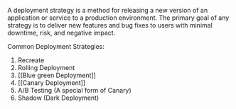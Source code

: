 A deployment strategy is a method for releasing a new version of an application or service to a production environment. The primary goal of any strategy is to deliver new features and bug fixes to users with minimal downtime, risk, and negative impact.

Common Deployment Strategies:
1. Recreate
2. Rolling Deployment
3. [[Blue green Deployment]]
4. [[Canary Deployment]]
5. A/B Testing (A special form of Canary)
6. Shadow (Dark Deployment)